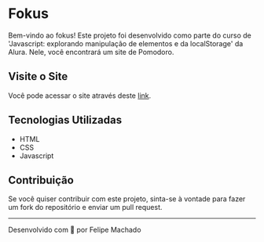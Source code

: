 # Fokus

Bem-vindo ao fokus! Este projeto foi desenvolvido como parte do curso de 'Javascript: explorando manipulação de elementos e da localStorage' da Alura. Nele, você encontrará um site de Pomodoro.

## Visite o Site

Você pode acessar o site através deste [link](https://felipem7k.github.io/fokus/).

## Tecnologias Utilizadas

- HTML
- CSS
- Javascript

## Contribuição

Se você quiser contribuir com este projeto, sinta-se à vontade para fazer um fork do repositório e enviar um pull request.

---

Desenvolvido com 💙 por Felipe Machado
